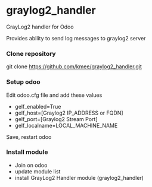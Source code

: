# graylog2_handler
GrayLog2 handler for Odoo

Provides ability to send log messages to graylog2 server

### Clone repository
git clone https://github.com/kmee/graylog2_handler.git

### Setup odoo
Edit odoo.cfg file and add these values

* gelf_enabled=True
* gelf_host=[Graylog2 IP_ADDRESS or FQDN]
* gelf_port=[Graylog2 Stream Port]
* gelf_localname=LOCAL_MACHINE_NAME

Save, restart odoo
### Install module
* Join on odoo
* update module list
* install GrayLog2 Handler module (graylog2_handler)
